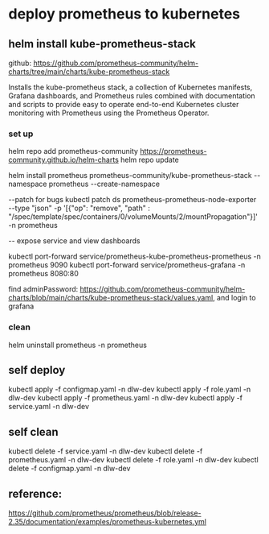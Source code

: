 # deploy prometheus to kubernetes


## helm install kube-prometheus-stack
github: https://github.com/prometheus-community/helm-charts/tree/main/charts/kube-prometheus-stack

Installs the kube-prometheus stack, a collection of Kubernetes manifests, Grafana dashboards, and Prometheus rules combined with documentation and scripts to provide easy to operate end-to-end Kubernetes cluster monitoring with Prometheus using the Prometheus Operator.

### set up
helm repo add prometheus-community https://prometheus-community.github.io/helm-charts
helm repo update

helm install prometheus prometheus-community/kube-prometheus-stack --namespace prometheus --create-namespace

--patch for bugs
kubectl patch ds prometheus-prometheus-node-exporter --type "json" -p '[{"op": "remove", "path" : "/spec/template/spec/containers/0/volumeMounts/2/mountPropagation"}]' -n prometheus

-- expose service and view dashboards

kubectl port-forward service/prometheus-kube-prometheus-prometheus -n prometheus 9090
kubectl port-forward service/prometheus-grafana -n prometheus 8080:80

find adminPassword: https://github.com/prometheus-community/helm-charts/blob/main/charts/kube-prometheus-stack/values.yaml, and login to grafana

### clean
helm uninstall prometheus -n prometheus


## self deploy

kubectl apply -f configmap.yaml -n dlw-dev
kubectl apply -f role.yaml -n dlw-dev
kubectl apply -f prometheus.yaml -n dlw-dev
kubectl apply -f service.yaml -n dlw-dev

## self clean

kubectl delete -f service.yaml -n dlw-dev
kubectl delete -f prometheus.yaml -n dlw-dev
kubectl delete -f role.yaml -n dlw-dev
kubectl delete -f configmap.yaml -n dlw-dev


## reference: 
https://github.com/prometheus/prometheus/blob/release-2.35/documentation/examples/prometheus-kubernetes.yml 